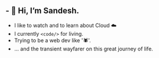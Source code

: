 ## - 👋 Hi, I’m Sandesh.
- I like to watch and to learn about Cloud ☁️
- I currently ```<code/>``` for living.
- Trying to be a web dev like '🕷️'.
- ... and the transient wayfarer on this great journey of life.
